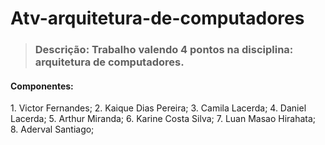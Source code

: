 # Atv-arquitetura-de-computadores
> <h3>Descrição: Trabalho valendo 4 pontos na disciplina: arquitetura de computadores.</h3>

<h4><b>Componentes:</b></h4>
1. Victor Fernandes;
2. Kaique Dias Pereira;
3. Camila Lacerda;
4. Daniel Lacerda;
5. Arthur Miranda;
6. Karine Costa Silva;
7. Luan Masao Hirahata;
8. Aderval Santiago;
